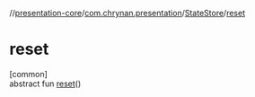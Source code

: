 //[presentation-core](../../../index.md)/[com.chrynan.presentation](../index.md)/[StateStore](index.md)/[reset](reset.md)

# reset

[common]\
abstract fun [reset](reset.md)()
